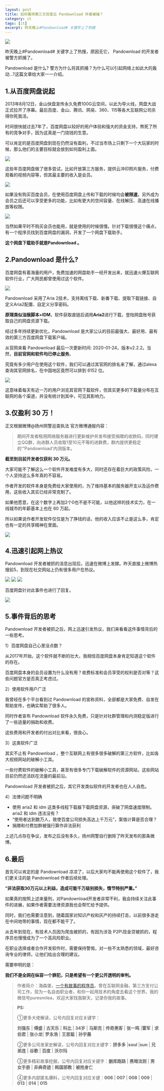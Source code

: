 ```yaml
---
layout: post
title: 如何看待第三方百度云 Pandownload 作者被捕？
category: it
tags: [it]
excerpt: 昨天晚上#Pandownload# 关键字上了热搜
---
```


![](http://favorites.ren/assets/images/2020/it/pandownload01.jpeg) 

昨天晚上#Pandownload# 关键字上了热搜，原因无它， Pandownload 的开发者被警方抓捕了。

Pandownload 是什么? 警方为什么将其抓捕？为什么可以引起网络上如此大的轰动...?这篇文章给大家一一介绍。


## 1.从百度网盘说起

2013年8月12日，金山快盘宣传永久免费100G云空间，以此为导火线，网盘大战正式拉开了序幕。最后百度、金山、腾讯、网易、360、115等各大互联网公司杀得你死我活。

时间很快就过去7年了，百度网盘以较好的用户体验和强大的资金支持，熬死了所有的竞争对手，因为这真是一门烧钱的生意。

可以肯定的是百度网盘到现在仍然没有盈利，不过当市场上只剩下一个大玩家的时候，那么他们的主要目标就会放到如何盈利上面。

![](http://favorites.ren/assets/images/2020/it/pandownload02.jpeg) 

这些年百度网盘做了很多尝试，比如开放第三方服务，提供云冲印照片服务，付费观看的视频内容等，但其最主要的收入是会员。

![](http://favorites.ren/assets/images/2020/it/pandownload03.jpeg) 

如果没有购买百度会员，在使用百度网盘上传和下载的时候均会**被限速**，另外成为会员之后还可以享受更多的功能，比如有更大的空间容量、在线解压、高速在线播放等权限。 

![](http://favorites.ren/assets/images/2020/it/pandownload04.jpeg) 

当然如果平时不购买会员也能用，就是使用的时候很慢。针对下载很慢这个痛点，有一个程序员找到百度网盘的漏洞，开发了一个网盘下载助手。

**这个网盘下载助手就是Pandownload 。**

## 2.Pandownload 是什么?

百度网盘有着海量的用户，免费加速的网盘助手一经开发出来，就迅速火爆互联网软件行业，广大网民都曾使用过这个软件。

![](http://favorites.ren/assets/images/2020/it/pandownload05.jpeg) 

Pandownload 采用了Aria 2技术，支持离线下载、新番下载、提取下载链接、自定义Aria2配置、自定义分享密码。

**原理类似油猴脚本+IDM**，软件获取直链后调用**Aria2**进行下载，登陆网盘账号获取自己的网盘资源下载。

经过多年持续更新优化，Pandownload 是大家公认的目前最强大、最好用、最有效的第三方百度网盘下载客户端。

从官网来看 Pandownload 最后一次更新时间: 2020-01-24，版本v2.2.2。当然，**目前官网和软件均已停止服务**。

究竟有多少用户在使用这个软件，我们可以通过其官网的排名来了解，通过alexa 查询其官网排名，在中国地区竟然可以排到 6152 位。

![](http://favorites.ren/assets/images/2020/it/pandownload06.jpeg) 

这意味着每天有近一万的用户浏览其官网下载软件，但其实更多的下载量分布在互联网的各个渠道，并没有统计到其中，可见其影响力。


## 3.仅盈利 30 万！

正文根据微博@扬州网警巡查执法 官方微博通报内容：

>期间开发者租用网络服务器进行更新维护并发布接受捐赠的收款码，同时建立QQ群，向进群人员收取1至10元不等的进群费，群内提供更稳定的‘“Pandownload'内测版本。

**截至到目前开发者仅获利 30 万元。**

大家可能不了解这么一个软件开发难度有多大，同时还存在着巨大的政策风险，一个人坚持这么多年真的不容易。

作者开发的软件本身是免费给大家使用的，为了维持基本的服务器开支以及运作费用，这些收入其实已经非常克制了。

如果他愿意，在这个数字上再加2个0也不是不可能，以他这样的技术实力，在一线城市的年薪基本上也在 60 万起。

所以如果说作者开发软件仅仅是为了挣钱的话，他的收入应该不止是这么多，肯定也有一定的共享精神在里面。

![](http://favorites.ren/assets/images/2020/it/pandownload07.jpeg) 

## 4.迅速引起网上热议

Pandownload 开发者被抓的消息出现后，迅速在微博上发酵。昨天直接上微博热搜前5，到现在社交网站上仍有很多用户在热议。

![](http://favorites.ren/assets/images/2020/it/pandownload08.jpeg) 
![](http://favorites.ren/assets/images/2020/it/pandownload09.jpeg) 
![](http://favorites.ren/assets/images/2020/it/pandownload10.jpeg) 

百度网盘针对此事件也进行了回复。

![](http://favorites.ren/assets/images/2020/it/pandownload11.jpeg) 

## 5.事件背后的思考

Pandownload 开发者被抓之后，网上迅速引发热议，我们来看看这件事情背后的一些思考。

1）百度网盘自己心里没点数？

从2017年开始，这个软件就不断的壮大，我相信百度网盘本身肯定知道这个软件的存在。

百度网盘本身的会员设置为什么没有用？收费标准和会员享受的权利是否对等？这些问题官方是否真正考虑过。

2）使用软件用户广泛

我曾经在多个平台看到过 Pandownload  的宣称资料，全部都是大家免费、自发在帮助宣传，也确实帮助了很多人。

同时作者宣布 Pandownload 软件永久免费，只是针对社群管理和内测稳定版进行了一些适量的捐助和收费。

这些费用和开发者的付出对比来看，很良心。

3）这类软件广泛

其实不止有 Pandownload ，整个互联网上有很多很多破解的第三方软件，比如各大视频网站的破解小工具。

一些付费软件的破解小工具，甚至有很多专门下载破解软件的资源网站，这些网站目前仍然还活跃在流量的最前沿。

Pandownload 开发者被抓之后，其它开发类似软件的开发者也在人人自危。

4）法律问题不明确

- 使用 aria2 和 idm 这类多线程下载器下载网盘资源，突破了网盘速度限制。aria2 和 idm 违法没有？
-  “使用者达到数万人，致使百度公司损失高达上千万元”，案值计算是否合理？
- 捐赠和付费加群被强行算作非法获利

上述几点存在争议，发布之后没有多久，扬州网警自行删除了昨天发布的那条微博。


## 6.最后

首先可以肯定的是 Pandownload 凉凉了，以后大家均不能再使用这个软件了，我们更关注的是 Pandownload 作者后续处理。

**“非法获取30万元以上利益，造成可能千万级别损失，情节特别严重。”**

如果真的按照上述来量刑，对Pandownload开发者非常不利，我会持续关注此事件的进展，如果作者需要法律资源我也会帮忙给予提供。

同时，我们也需要注意到，随着国家对知识产权和灰产的持续打击，以前很多游走在中间地带的事情，现在都不能干了。

从去年到现在，有技术人员因为爬虫被抓的，有因为涉及 P2P\现金贷被抓的，程序员也慢慢成为了一个高风险职业。

在职业选择或者合作开发软件时，需要保持警惕，对一些不太熟悉的领域，最好咨询专业的律师，让他们给出合理的建议。

需要申明的是：

**我们不是全网在纵容一个罪犯，只是希望有一个更公开透明的审判。**


>作者简介：海森堡，[一个有故事的程序员](http://www.intelyes.xyz/life/2020/03/25/fengkou-10year.html)。曾在互联网金融，第三方支付公司工作，现为一名自由职业者，和你一起用技术的角度去看这个世界。我的微信号puresmilea，欢迎大家找我聊天，记录你我的故事。


>**PS:**
>
>①更多大佬解读，公号内回复对应关键字：
>
>**刘强东** | **傅盛** | **古天乐** | **科比** | **34岁** | **马斯克** | **传奇黑客** | **张一鸣** |**雷军** | **求伯君** | **张小龙**| **罗永浩** | **王思聪** | **孙宇晨** 
>
>②更多公司发家史解读，公号内回复对应关键字：**拼多多** |**soul** |**sun** | **兄弟连** | **谷歌** | **百度** | **沃尔玛**
>
>③更多精彩故事挖掘，公号内回复对应关键字：**删库跑路** | **黑暗法则** | **男女手册** | **非典奇迹** | **韩国邪教** | **被抢身亡**
>
>④更多内部匿名爆料，公号内回复对应关键：**006** | **007** | **008** | **009** | **013** | **014** | **015**